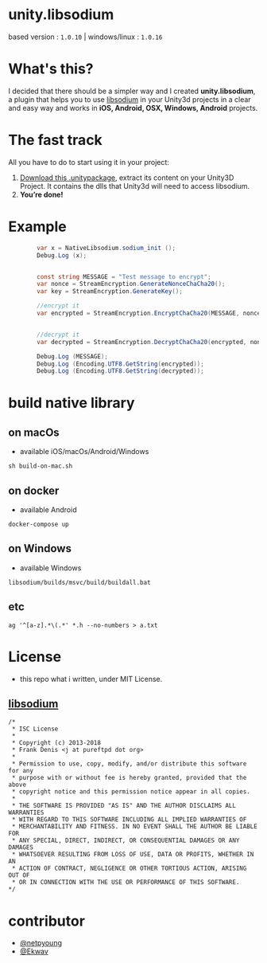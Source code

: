 unity.libsodium
===============


based version : `1.0.10` | windows/linux : `1.0.16`

# What's this?

 I decided that there should be a simpler way and I created **unity.libsodium**, a plugin that helps you to use [libsodium](https://github.com/jedisct1/libsodium/) in your Unity3d projects in a clear and easy way and works in **iOS, Android, OSX, Windows, Android** projects.


# The fast track
 All you have to do to start using it in your project:

1. [Download this .unitypackage](https://github.com/netpyoung/unity.libsodium/raw/master/libsodium-0.0.1.unitypackage), extract its content on your Unity3D Project. It contains the dlls that Unity3d will need to access libsodium.
4. **You’re done!**

# Example

``` csharp
		var x = NativeLibsodium.sodium_init ();
		Debug.Log (x);


		const string MESSAGE = "Test message to encrypt";
		var nonce = StreamEncryption.GenerateNonceChaCha20();
		var key = StreamEncryption.GenerateKey();

		//encrypt it
		var encrypted = StreamEncryption.EncryptChaCha20(MESSAGE, nonce, key);


		//decrypt it
		var decrypted = StreamEncryption.DecryptChaCha20(encrypted, nonce, key);

		Debug.Log (MESSAGE);
		Debug.Log (Encoding.UTF8.GetString(encrypted));
		Debug.Log (Encoding.UTF8.GetString(decrypted));
```


# build native library

## on macOs
* available iOS/macOs/Android/Windows

```
sh build-on-mac.sh
```

## on docker
* available Android

```
docker-compose up
```

## on Windows
* available Windows

```
libsodium/builds/msvc/build/buildall.bat
```

## etc
`ag '^[a-z].*\(.*' *.h --no-numbers > a.txt`


# License
* this repo what i written, under MIT License.

##  [libsodium](https://github.com/jedisct1/libsodium/)

``` license
/*
 * ISC License
 *
 * Copyright (c) 2013-2018
 * Frank Denis <j at pureftpd dot org>
 *
 * Permission to use, copy, modify, and/or distribute this software for any
 * purpose with or without fee is hereby granted, provided that the above
 * copyright notice and this permission notice appear in all copies.
 *
 * THE SOFTWARE IS PROVIDED "AS IS" AND THE AUTHOR DISCLAIMS ALL WARRANTIES
 * WITH REGARD TO THIS SOFTWARE INCLUDING ALL IMPLIED WARRANTIES OF
 * MERCHANTABILITY AND FITNESS. IN NO EVENT SHALL THE AUTHOR BE LIABLE FOR
 * ANY SPECIAL, DIRECT, INDIRECT, OR CONSEQUENTIAL DAMAGES OR ANY DAMAGES
 * WHATSOEVER RESULTING FROM LOSS OF USE, DATA OR PROFITS, WHETHER IN AN
 * ACTION OF CONTRACT, NEGLIGENCE OR OTHER TORTIOUS ACTION, ARISING OUT OF
 * OR IN CONNECTION WITH THE USE OR PERFORMANCE OF THIS SOFTWARE.
*/
```

# contributor
* [@netpyoung](https://github.com/netpyoung)
* [@Ekwav](https://github.com/Ekwav)
